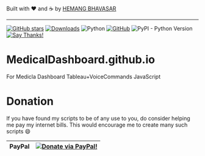 
Built with ❤︎ and :coffee: by  [HEMANG BHAVASAR](https://github.com/hemangbhavasar)

---

[![GitHub stars](https://img.shields.io/github/stars/hemangbhavasar/pyresparser.svg)](https://github.com/hemangbhavasar/pyresparser/stargazers)
[![Downloads](https://pepy.tech/badge/pyresparser)](https://pepy.tech/project/pyresparser)
![Python](https://img.shields.io/badge/Python-3.7-brightgreen.svg)
[![GitHub](https://img.shields.io/github/license/hemangbhavasar/pyresparser.svg)](https://github.com/hemangbhavasar/pyresparser/blob/master/LICENSE) ![PyPI - Python Version](https://img.shields.io/pypi/pyversions/Django.svg) [![Say Thanks!](https://img.shields.io/badge/Say%20Thanks-:D-1EAEDB.svg)](https://saythanks.io/to/hemangbhavasar)



# MedicalDashboard.github.io
For Medicla Dashboard Tableau+VoiceCommands JavaScript


# Donation

If you have found my scripts to be of any use to you, do consider helping me pay my internet bills. This would encourage me to create many such scripts :smile:

| PayPal | <a href="https://paypal.me/hemangbhavasar" target="_blank"><img src="https://www.paypalobjects.com/webstatic/mktg/logo/AM_mc_vs_dc_ae.jpg" alt="Donate via PayPal!" title="Donate via PayPal!" /></a> |
|:-------------------------------------------:|:-------------------------------------------------------------:|
